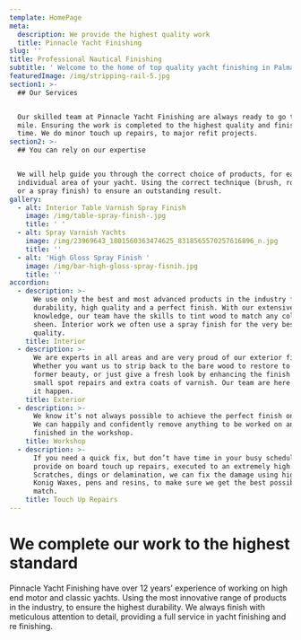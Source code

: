 ```yaml
---
template: HomePage
meta:
  description: We provide the highest quality work
  title: Pinnacle Yacht Finishing
slug: ''
title: Professional Nautical Finishing
subtitle: ' Welcome to the home of top quality yacht finishing in Palma De Mallorca'
featuredImage: /img/stripping-rail-5.jpg
section1: >-
  ## Our Services


  Our skilled team at Pinnacle Yacht Finishing are always ready to go the extra
  mile. Ensuring the work is completed to the highest quality and finished on
  time. We do minor touch up repairs, to major refit projects.
section2: >-
  ## You can rely on our expertise


  We will help guide you through the correct choice of products, for each
  individual area of your yacht. Using the correct technique (brush, roll & tip
  or a spray finish) to ensure an outstanding result.
gallery:
  - alt: Interior Table Varnish Spray Finish
    image: /img/table-spray-finish-.jpg
    title: ' '
  - alt: Spray Varnish Yachts
    image: /img/23969643_1801560363474625_8318565570257616896_n.jpg
    title: ''
  - alt: 'High Gloss Spray Finish '
    image: /img/bar-high-gloss-spray-fisnih.jpg
    title: ''
accordion:
  - description: >-
      We use only the best and most advanced products in the industry for
      durability, high quality and a perfect finish. With our extensive product
      knowledge, our team have the skills to tint wood to match any colour or
      sheen. Interior work we often use a spray finish for the very best
      quality.
    title: Interior
  - description: >-
      We are experts in all areas and are very proud of our exterior finishes.
      Whether you want us to strip back to the bare wood to restore to its
      former beauty, or just give a fresh look by enhancing the finish with
      small spot repairs and extra coats of varnish. Our team are here to make
      it happen.
    title: Exterior
  - description: >-
      We know it’s not always possible to achieve the perfect finish on board.
      We can happily and confidently remove anything to be worked on and
      finished in the workshop.
    title: Workshop
  - description: >-
      If you need a quick fix, but don’t have time in your busy schedule. We can
      provide on board touch up repairs, executed to an extremely high standard.
      Scratches, dings or delamination, we can fix the damage using high quality
      Konig Waxes, pens and resins, to make sure we get the best possible
      match. 
    title: Touch Up Repairs
---
```

# We complete our work to the highest standard

Pinnacle Yacht Finishing have over 12 years’ experience of working on high end motor and classic yachts.  Using the most innovative range of products in the industry, to ensure the highest durability. We always finish with meticulous attention to detail, providing a full service in yacht finishing and re finishing.
